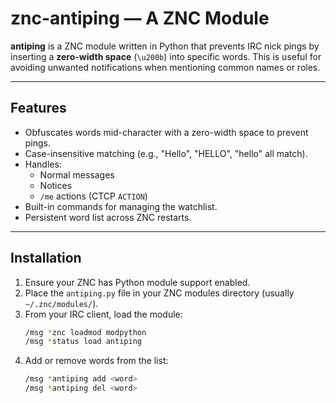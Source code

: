 # znc-antiping — A ZNC Module

**antiping** is a ZNC module written in Python that prevents IRC nick pings by inserting a **zero-width space** (`\u200b`) into specific words. This is useful for avoiding unwanted notifications when mentioning common names or roles.

---

##  Features

- Obfuscates words mid-character with a zero-width space to prevent pings.
- Case-insensitive matching (e.g., "Hello", "HELLO", "hello" all match).
- Handles:
  - Normal messages
  - Notices
  - `/me` actions (CTCP `ACTION`)
- Built-in commands for managing the watchlist.
- Persistent word list across ZNC restarts.

---

##  Installation

1. Ensure your ZNC has Python module support enabled.
2. Place the `antiping.py` file in your ZNC modules directory (usually `~/.znc/modules/`).
3. From your IRC client, load the module:
   ```bash
   /msg *znc loadmod modpython
   /msg *status load antiping
4. Add or remove words from the list:
   ```bash
   /msg *antiping add <word>
   /msg *antiping del <word>


